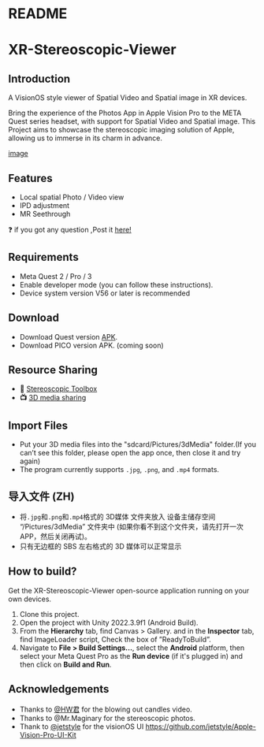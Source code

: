 # README

# XR-Stereoscopic-Viewer

## Introduction

A VisionOS style viewer of Spatial Video and Spatial image in XR devices.

Bring the experience of the Photos App in Apple Vision Pro to the META Quest series headset, with support for Spatial Video and Spatial image. This Project aims to showcase the stereoscopic imaging solution of Apple, allowing us to immerse in its charm in advance.

[image]([https://github.com/Eis4TY/XR-Stereoscopic-Viewer/blob/main/ProjectTrailer/video_thumbnail.png](https://github.com/Eis4TY/XR-Stereoscopic-Viewer/blob/main/ProjectTrailer/video_thumbnail.png))

## Features

- Local spatial Photo / Video view
- IPD adjustment
- MR Seethrough

❓ if you got any question ,Post it [here!](https://github.com/Eis4TY/XR-Stereoscopic-Viewer/discussions/10)

## Requirements

- Meta Quest 2 / Pro / 3
- Enable developer mode (you can follow these instructions).
- Device system version V56 or later is recommended

## Download

- Download Quest version [APK](https://github.com/Eis4TY/XR-Stereoscopic-Viewer/releases).
- Download PICO version APK. (coming soon)

## Resource Sharing

- **🧰** [Stereoscopic Toolbox](https://github.com/Eis4TY/XR-Stereoscopic-Viewer/discussions/8)
- **📺** [3D media sharing](https://github.com/Eis4TY/XR-Stereoscopic-Viewer/discussions/9)

## Import Files

- Put your 3D media files into the "sdcard/Pictures/3dMedia" folder.(If you can’t see this folder, please open the app once, then close it and try again)
- The program currently supports `.jpg`, `.png`, and `.mp4` formats.

## 导入文件 (ZH)

- 将`.jpg`和`.png`和`.mp4`格式的 3D媒体 文件夹放入 设备主储存空间 “/Pictures/3dMedia” 文件夹中 (如果你看不到这个文件夹，请先打开一次 APP，然后关闭再试)。
- 只有无边框的 SBS 左右格式的 3D 媒体可以正常显示

## How to build?

Get the XR-Stereoscopic-Viewer open-source application running on your own devices.

1. Clone this project.
2. Open the project with Unity 2022.3.9f1 (Android Build).
3. From the **Hierarchy** tab, find Canvas > Gallery. and in the **Inspector** tab, find ImageLoader script, Check the box of ”ReadyToBuild”.
4. Navigate to **File > Build Settings...**, select the **Android** platform, then select your Meta Quest Pro as the **Run device** (if it's plugged in) and then click on **Build and Run**.

## Acknowledgements

- Thanks to [@HW君](https://space.bilibili.com/40043075?spm_id_from=333.337.0.0) for the blowing out candles video.
- Thanks to @Mr.Maginary for the stereoscopic photos.
- Thank to [@jetstyle](https://github.com/jetstyle) for the visionOS UI https://github.com/jetstyle/Apple-Vision-Pro-UI-Kit